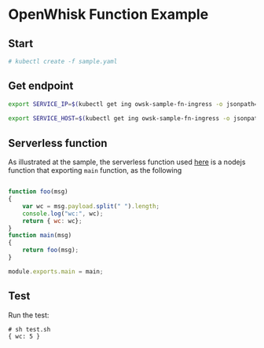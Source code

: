 # OpenWhisk Function Example

## Start

```bash
# kubectl create -f sample.yaml
```

## Get endpoint

```bash
export SERVICE_IP=$(kubectl get ing owsk-sample-fn-ingress -o jsonpath="{.status.loadBalancer.ingress[0]['ip']}")
  
export SERVICE_HOST=$(kubectl get ing owsk-sample-fn-ingress -o jsonpath="{.spec.rules[0]['host']}")
```


## Serverless function

As illustrated at the sample, the serverless function used [here](https://github.com/rootfs-dev/serverless-ex) is a nodejs function that exporting `main` function, as the following

```javascript

function foo(msg)
{
    var wc = msg.payload.split(" ").length;
    console.log("wc:", wc);
    return { wc: wc};
}
function main(msg)
{
    return foo(msg);
}

module.exports.main = main;
```

## Test

Run the test:
```console
# sh test.sh
{ wc: 5 }
```

```